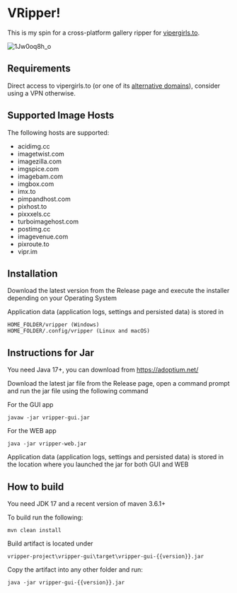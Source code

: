 # VRipper!

This is my spin for a cross-platform gallery ripper for [vipergirls.to](https://vipergirls.to).


![1Jw0oq8h_o](https://github.com/UncleRoger33/vripper-project/assets/66418211/80b44389-7620-4e05-8696-4b62fa626b1b)


## Requirements
Direct access to vipergirls.to (or one of its [alternative domains](https://vipergirls.to/threads/5887340)), consider using a VPN otherwise.


## Supported Image Hosts
The following hosts are supported:

* acidimg.cc  
* imagetwist.com  
* imagezilla.com  
* imgspice.com  
* imagebam.com  
* imgbox.com  
* imx.to  
* pimpandhost.com  
* pixhost.to  
* pixxxels.cc  
* turboimagehost.com  
* postimg.cc  
* imagevenue.com  
* pixroute.to  
* vipr.im  


## Installation
Download the latest version from the Release page and execute the installer depending on your Operating System

Application data (application logs, settings and persisted data) is stored in

    HOME_FOLDER/vripper (Windows)
    HOME_FOLDER/.config/vripper (Linux and macOS)

## Instructions for Jar
You need Java 17+, you can download from https://adoptium.net/

Download the latest jar file from the Release page, open a command prompt and run the jar file using the following command

For the GUI app

    javaw -jar vripper-gui.jar

For the WEB app

    java -jar vripper-web.jar

Application data (application logs, settings and persisted data) is stored in the location where you launched the jar for both GUI and WEB


## How to build

You need JDK 17 and a recent version of maven 3.6.1+

To build run the following:

    mvn clean install

Build artifact is located under

    vripper-project\vripper-gui\target\vripper-gui-{{version}}.jar

Copy the artifact into any other folder and run:

    java -jar vripper-gui-{{version}}.jar
